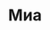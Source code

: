 ---
title: "Миа"
description: "Милая, ухоженная с идеальной фигурой. Люблю доставлять истинное наслаждение мужчинам."
Price: "От 1000$"
height: "168"
weight: "45"
age: "25"
bustSize: "2"
hairColor: "brunet"
visa: "usa"
folder: mia
mainImage: mia.webp
images:
  - 1.webp
  - 2.webp
---